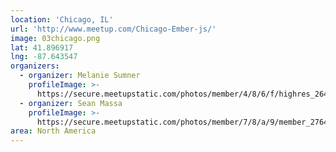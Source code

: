 ```yaml
---
location: 'Chicago, IL'
url: 'http://www.meetup.com/Chicago-Ember-js/'
image: 03chicago.png
lat: 41.896917
lng: -87.643547
organizers:
  - organizer: Melanie Sumner
    profileImage: >-
      https://secure.meetupstatic.com/photos/member/4/8/6/f/highres_264978543.jpeg
  - organizer: Sean Massa
    profileImage: >-
      https://secure.meetupstatic.com/photos/member/7/8/a/9/member_276450889.jpeg
area: North America
---
```

